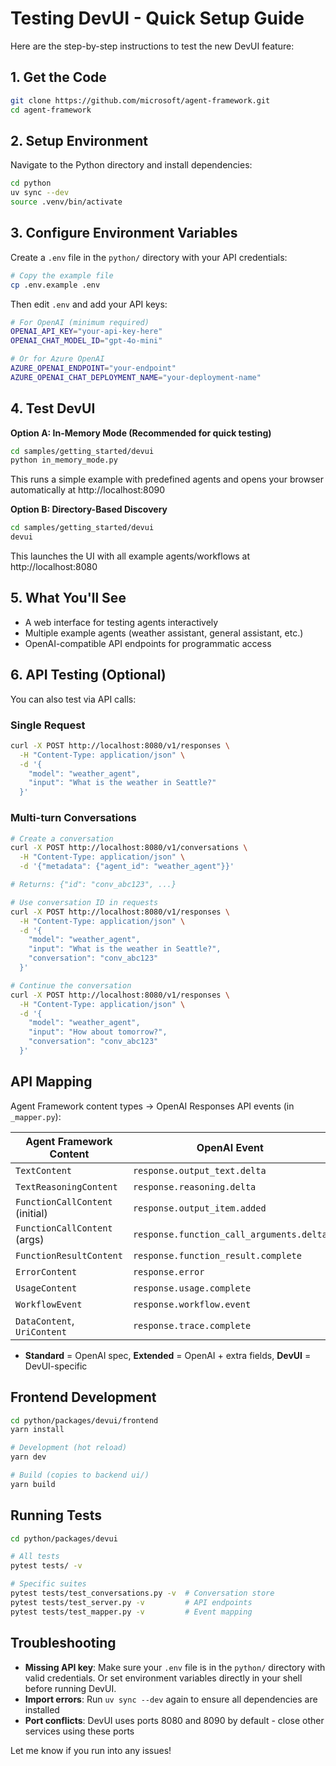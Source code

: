 # Testing DevUI - Quick Setup Guide

Here are the step-by-step instructions to test the new DevUI feature:

## 1. Get the Code

```bash
git clone https://github.com/microsoft/agent-framework.git
cd agent-framework
```

## 2. Setup Environment

Navigate to the Python directory and install dependencies:

```bash
cd python
uv sync --dev
source .venv/bin/activate
```

## 3. Configure Environment Variables

Create a `.env` file in the `python/` directory with your API credentials:

```bash
# Copy the example file
cp .env.example .env
```

Then edit `.env` and add your API keys:

```bash
# For OpenAI (minimum required)
OPENAI_API_KEY="your-api-key-here"
OPENAI_CHAT_MODEL_ID="gpt-4o-mini"

# Or for Azure OpenAI
AZURE_OPENAI_ENDPOINT="your-endpoint"
AZURE_OPENAI_CHAT_DEPLOYMENT_NAME="your-deployment-name"
```

## 4. Test DevUI

**Option A: In-Memory Mode (Recommended for quick testing)**

```bash
cd samples/getting_started/devui
python in_memory_mode.py
```

This runs a simple example with predefined agents and opens your browser automatically at http://localhost:8090

**Option B: Directory-Based Discovery**

```bash
cd samples/getting_started/devui
devui
```

This launches the UI with all example agents/workflows at http://localhost:8080

## 5. What You'll See

- A web interface for testing agents interactively
- Multiple example agents (weather assistant, general assistant, etc.)
- OpenAI-compatible API endpoints for programmatic access

## 6. API Testing (Optional)

You can also test via API calls:

### Single Request

```bash
curl -X POST http://localhost:8080/v1/responses \
  -H "Content-Type: application/json" \
  -d '{
    "model": "weather_agent",
    "input": "What is the weather in Seattle?"
  }'
```

### Multi-turn Conversations

```bash
# Create a conversation
curl -X POST http://localhost:8080/v1/conversations \
  -H "Content-Type: application/json" \
  -d '{"metadata": {"agent_id": "weather_agent"}}'

# Returns: {"id": "conv_abc123", ...}

# Use conversation ID in requests
curl -X POST http://localhost:8080/v1/responses \
  -H "Content-Type: application/json" \
  -d '{
    "model": "weather_agent",
    "input": "What is the weather in Seattle?",
    "conversation": "conv_abc123"
  }'

# Continue the conversation
curl -X POST http://localhost:8080/v1/responses \
  -H "Content-Type: application/json" \
  -d '{
    "model": "weather_agent",
    "input": "How about tomorrow?",
    "conversation": "conv_abc123"
  }'
```

## API Mapping

Agent Framework content types → OpenAI Responses API events (in `_mapper.py`):

| Agent Framework Content         | OpenAI Event                             | Status   |
| ------------------------------- | ---------------------------------------- | -------- |
| `TextContent`                   | `response.output_text.delta`             | Standard |
| `TextReasoningContent`          | `response.reasoning.delta`               | Standard |
| `FunctionCallContent` (initial) | `response.output_item.added`             | Standard |
| `FunctionCallContent` (args)    | `response.function_call_arguments.delta` | Standard |
| `FunctionResultContent`         | `response.function_result.complete`      | Standard |
| `ErrorContent`                  | `response.error`                         | Standard |
| `UsageContent`                  | `response.usage.complete`                | Extended |
| `WorkflowEvent`                 | `response.workflow.event`                | DevUI    |
| `DataContent`, `UriContent`     | `response.trace.complete`                | DevUI    |

- **Standard** = OpenAI spec, **Extended** = OpenAI + extra fields, **DevUI** = DevUI-specific

## Frontend Development

```bash
cd python/packages/devui/frontend
yarn install

# Development (hot reload)
yarn dev

# Build (copies to backend ui/)
yarn build
```

## Running Tests

```bash
cd python/packages/devui

# All tests
pytest tests/ -v

# Specific suites
pytest tests/test_conversations.py -v  # Conversation store
pytest tests/test_server.py -v         # API endpoints
pytest tests/test_mapper.py -v         # Event mapping
```

## Troubleshooting

- **Missing API key**: Make sure your `.env` file is in the `python/` directory with valid credentials. Or set environment variables directly in your shell before running DevUI.
- **Import errors**: Run `uv sync --dev` again to ensure all dependencies are installed
- **Port conflicts**: DevUI uses ports 8080 and 8090 by default - close other services using these ports

Let me know if you run into any issues!
